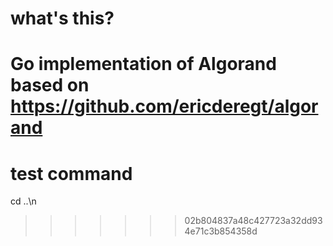 # what's this?
Go implementation of Algorand based on https://github.com/ericderegt/algorand
=======
# test command
cd ..\n

>>>>>>> 02b804837a48c427723a32dd934e71c3b854358d
